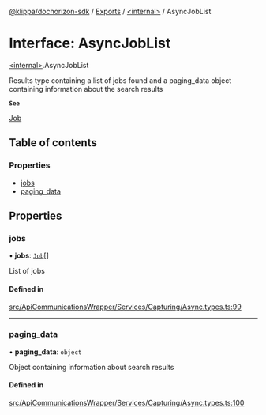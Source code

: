 [@klippa/dochorizon-sdk](../README.md) / [Exports](../modules.md) / [\<internal\>](../modules/internal_.md) / AsyncJobList

# Interface: AsyncJobList

[\<internal\>](../modules/internal_.md).AsyncJobList

Results type containing a list of jobs found and a paging_data object containing information
about the search results

**`See`**

[Job](internal_.Job.md)

## Table of contents

### Properties

- [jobs](internal_.AsyncJobList.md#jobs)
- [paging\_data](internal_.AsyncJobList.md#paging_data)

## Properties

### jobs

• **jobs**: [`Job`](internal_.Job.md)[]

List of jobs

#### Defined in

[src/ApiCommunicationsWrapper/Services/Capturing/Async.types.ts:99](https://github.com/klippa-app/js-dochorizon-sdk/blob/205a2fd/src/ApiCommunicationsWrapper/Services/Capturing/Async.types.ts#L99)

___

### paging\_data

• **paging\_data**: `object`

Object containing information about search results

#### Defined in

[src/ApiCommunicationsWrapper/Services/Capturing/Async.types.ts:100](https://github.com/klippa-app/js-dochorizon-sdk/blob/205a2fd/src/ApiCommunicationsWrapper/Services/Capturing/Async.types.ts#L100)
